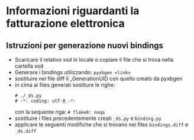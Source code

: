 # Informazioni riguardanti la fatturazione elettronica

## Istruzioni per generazione nuovi bindings

-   Scaricare il relativo xsd in locale o copiare il file che si trova nella cartella xsd
-   Generare i bindings utilizzando: `pyxbgen <link>`
-   sostituire nei file diff il \_GenerationUID con quello creato da pyxbgen
-   in cima ai files generati sostiture le righe:
    ```
    # ./_ds.py
    # -*- coding: utf-8 -*-
    ```
    con la sequente riga:
    `# flake8: noqa`
-   sostituire i files precedentemente creati `_ds.py` e `binding.py`
-   applicare le seguenti modifiche che si trovano nei files `bindings.diff` e `_ds.diff`
